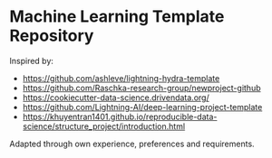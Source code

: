 # Machine Learning Template Repository

Inspired by:

- https://github.com/ashleve/lightning-hydra-template
- https://github.com/Raschka-research-group/newproject-github
- https://cookiecutter-data-science.drivendata.org/
- https://github.com/Lightning-AI/deep-learning-project-template
- https://khuyentran1401.github.io/reproducible-data-science/structure_project/introduction.html


Adapted through own experience, preferences and requirements.
